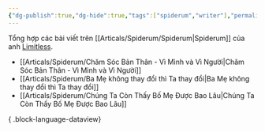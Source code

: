 ```yaml
---
{"dg-publish":true,"dg-hide":true,"tags":["spiderum","writer"],"permalink":"/articals/spiderum/limitless/","hide":true,"dgPassFrontmatter":true}
---
```


Tổng hợp các bài viết trên [[Articals/Spiderum/Spiderum\|Spiderum]] của anh [Limitless](https://spiderum.com/nguoi-dung/kiaconchim).

- [[Articals/Spiderum/Chăm Sóc Bản Thân - Vì Mình và Vì Người\|Chăm Sóc Bản Thân - Vì Mình và Vì Người]]
- [[Articals/Spiderum/Ba Mẹ không thay đổi thì Ta thay đổi\|Ba Mẹ không thay đổi thì Ta thay đổi]]
- [[Articals/Spiderum/Chúng Ta Còn Thấy Bố Mẹ Được Bao Lâu\|Chúng Ta Còn Thấy Bố Mẹ Được Bao Lâu]]

{ .block-language-dataview}